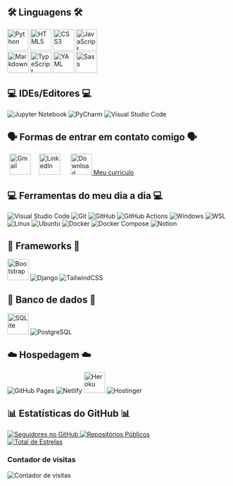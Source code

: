 ## 🛠️ Linguagens 🛠️

<img src="https://img.icons8.com/color/48/python--v1.png" alt="Python" title="Linguagem Python" width="48" height="48" />
<img src="https://img.icons8.com/color/48/html-5--v1.png" alt="HTML5" title="HTML5 - Linguagem de marcação" width="48" height="48" />
<img src="https://img.icons8.com/color/48/css3.png" alt="CSS3" title="CSS3 - Folhas de estilo" width="48" height="48" />
<img src="https://img.icons8.com/color/48/javascript--v1.png" alt="JavaScript" title="JavaScript - Linguagem de programação para web" width="48" height="48" />
<br />
<img src="https://img.icons8.com/ios-filled/50/markdown.png" alt="Markdown" title="Markdown - Linguagem de marcação leve" width="48" height="48" />
<img src="https://img.icons8.com/color/48/typescript.png" alt="TypeScript" title="TypeScript - Superset de JavaScript" width="48" height="48" />
<img src="https://uxwing.com/wp-content/themes/uxwing/download/file-and-folder-type/yaml-file-format-icon.png" alt="YAML" title="YAML - Linguagem de serialização de dados" width="48" height="48" />
<img src="https://img.icons8.com/color/48/sass.png" alt="Sass" title="Sass - Pré-processador CSS" width="48" height="48" />






<h2>💻 IDEs/Editores 💻</h2>

<img src="https://img.icons8.com/fluency/48/jupyter.png" alt="Jupyter Notebook" title="Jupyter Notebook">
<img src="https://img.icons8.com/color/48/pycharm--v2.png" alt="PyCharm" title="PyCharm">
<img src="https://img.icons8.com/color/48/visual-studio-code-2019.png" alt="Visual Studio Code" title="Visual Studio Code">

<h2>🗣️ Formas de entrar em contato comigo 🗣️</h2>

<div style="text-align: left;">
  <a href="mailto:lucaskawatoko@gmail.com?subject=Oportunidade%20de%20Colaboração&body=Olá%20Lucas,%0D%0A%0D%0AEstou%20impressionado%20com%20seu%20trabalho%20como%20desenvolvedor%20back-end%20e%20gostaria%20de%20discutir%20uma%20possível%20colaboração.%20Por%20favor,%20entre%20em%20contato%20para%20que%20possamos%20conversar%20mais%20sobre%20isso.%0D%0A%0D%0AAtenciosamente,%0D%0A[Seu%20Nome]" title="Enviar e-mail para Lucas Kawatoko" style="display: inline-block; margin: 0 5px;">
    <img src="https://img.icons8.com/color/48/gmail-new.png" alt="Gmail" width="48" height="48" />
  </a>
  <a href="https://www.linkedin.com/in/lucaskawatoko/" target="_blank" title="LinkedIn" style="display: inline-block; margin: 0 10px;">
    <img src="https://img.icons8.com/color/48/linkedin.png" alt="LinkedIn" width="48" height="48" />
  </a>
  <a href="/docs/Currículo-Lucas-Kawatoko-dev-junior.pdf" download="Currículo-Lucas-Kawatoko-dev-junior.pdf" title="Baixar Arquivo" style="display: inline-block; margin: 0 10px;">
    <img src="https://img.icons8.com/ios/50/parse-resume.png" alt="Download" width="48" height="48" />
    Meu currículo
  </a>
</div>



<h2>💻 Ferramentas do meu dia a dia 💻</h2>

<img src="https://img.shields.io/badge/-Visual%20Studio%20Code-0D1117?style=for-the-badge&logo=visual-studio-code&logoColor=007ACC" alt="Visual Studio Code" title="Visual Studio Code">
<img src="https://img.shields.io/badge/git-%23F05033.svg?style=for-the-badge&logo=git&logoColor=white" alt="Git" title="Git">
<img src="https://img.shields.io/badge/-GitHub-0D1117?style=for-the-badge&logo=github&labelColor=0D1117" alt="GitHub" title="GitHub">
<img src="https://img.shields.io/badge/GitHub_Actions-2088FF?style=for-the-badge&logo=github-actions&logoColor=white" alt="GitHub Actions" title="GitHub Actions">
<img src="https://img.shields.io/badge/Windows-0078D6?style=for-the-badge&logo=windows&logoColor=white" alt="Windows" title="Windows">
<img src="https://img.shields.io/badge/WSL-0D1117?style=for-the-badge&logo=linux&logoColor=white" alt="WSL" title="Windows Subsystem for Linux">
<br>
<img src="https://img.shields.io/badge/Linux-FCC624?style=for-the-badge&logo=linux&logoColor=black" alt="Linux" title="Linux">
<img src="https://img.shields.io/badge/Ubuntu-E95420?style=for-the-badge&logo=ubuntu&logoColor=white" alt="Ubuntu" title="Ubuntu">
<img src="https://img.shields.io/badge/docker-257bd6?style=for-the-badge&logo=docker&logoColor=white" alt="Docker" title="Docker">
<img src="https://img.shields.io/badge/Docker%20Compose-2496ED?style=for-the-badge&logo=docker&logoColor=white" alt="Docker Compose" title="Docker Compose">
<img src="https://img.shields.io/badge/Notion-000000?style=for-the-badge&logo=notion&logoColor=white" alt="Notion" title="Notion">



<h2>🧩 Frameworks 🧩</h2>

<img src="https://img.icons8.com/fluency/48/bootstrap.png" alt="Bootstrap" title="Bootstrap" width="48" height="48">
<img src="https://img.icons8.com/color/48/django.png" alt="Django" title="Django">
<img src="https://img.icons8.com/color/48/tailwind_css.png" alt="TailwindCSS" title="TailwindCSS">

<h2>💾 Banco de dados 💾</h2>

<img src="https://img.icons8.com/ios/50/sqlite.png" alt="SQLite" title="SQLite" width="48" height="48">
<img src="https://img.icons8.com/color/48/postgreesql.png" alt="PostgreSQL" title="PostgreSQL">

## ☁️ Hospedagem ☁️

![GitHub Pages](https://img.shields.io/badge/GitHub%20Pages-121013?style=for-the-badge&logo=github&logoColor=white)
![Netlify](https://img.shields.io/badge/Netlify-000000.svg?style=for-the-badge&logo=netlify&logoColor=#00C7B7)
<img src="https://img.icons8.com/color/48/heroku.png" alt="Heroku" title="Heroku" width="48" height="48">
![Hostinger](https://img.shields.io/badge/Hostinger-0B0B45?style=for-the-badge&logo=hostinger&logoColor=white)


## 📊 Estatísticas do GitHub 📊

<p align="left">
  <a href="https://github.com/seu-usuario?tab=followers">
    <img alt="Seguidores no GitHub" title="Siga-me no GitHub" src="https://img.shields.io/github/followers/lucaskawatoko?color=236ad3&labelColor=1155ba&style=for-the-badge&logo=github&label=Seguidores&logoColor=white"/>
  </a>
  <a href="https://github.com/seu-usuario?tab=repositories">
    <img alt="Repositórios Públicos" title="Veja meus repositórios" src="https://img.shields.io/badge/Repositórios%20Públicos-30-%232c3e50?style=for-the-badge&logo=github&logoColor=white"/>
  </a>
  <br>
  <a href="https://github.com/seu-usuario?tab=stars">
    <img alt="Total de Estrelas" title="Total de estrelas nos repositórios" src="https://img.shields.io/badge/Total%20de%20Estrelas-25-%23ffc107?style=for-the-badge&logo=star&logoColor=white"/>
  </a>
  <h3>Contador de visitas</h3>
  <img alt="Contador de visitas" title="contador de visitas" src="https://komarev.com/ghpvc/?username=seu-usuario&color=blue&style=for-the-badge&label=VISITAS&base=0"/>
</p>

